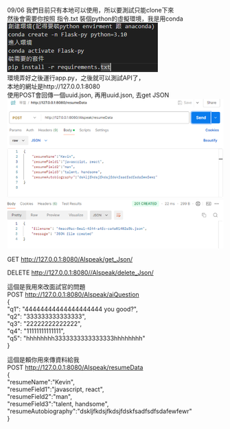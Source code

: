 09/06
我們目前只有本地可以使用，所以要測試只能clone下來  
然後會需要你按照 指令.txt 裝個python的虛擬環境，我是用conda  
![image](https://github.com/MickyC110181137/AI-resume-Flask/blob/main/txt/%E6%8C%87%E4%BB%A4.png)  
環境弄好之後運行app.py，之後就可以測試API了，  
本地的網址是http://127.0.0.1:8080   
使用POST會回傳一個uuid.json, 再用uuid.json, 去get JSON  
![image](https://github.com/MickyC110181137/AI-resume-Flask/blob/main/txt/postman.png)  

GET http://127.0.0.1:8080/AIspeak/get_Json/<filename>  

DELETE http://127.0.0.1:8080//AIspeak/delete_Json/<filename>  

這個是我用來改面試官的問題  
POST http://127.0.0.1:8080/AIspeak/aiQuestion  
{  
    "q1": "44444444444444444444 you good?",  
    "q2": "333333333333333",  
    "q3": "22222222222222",  
    "q4": "11111111111111",  
    "q5": "hhhhhhhh3333333333333333hhhhhhhh"  
}  

這個是賴你用來傳資料給我  
POST http://127.0.0.1:8080/AIspeak/resumeData  
{  
    "resumeName":"Kevin",  
    "resumeField1":"javascript, react",  
    "resumeField2":"man",  
    "resumeField3":"talent, handsome",  
    "resumeAutobiography":"dskljfkdsjfkdsjfdskfsadfsdfsdafewfewr"  
}  